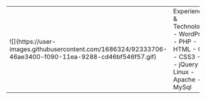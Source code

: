 <table>
  <tr>
    <td>
![](https://user-images.githubusercontent.com/1686324/92333706-46ae3400-f090-11ea-9288-cd46bf546f57.gif)
    </td>
    <td>
Experiences & Technologies
- WordPress
- PHP
- HTML
- CSS
- CSS3
- JS
- jQuery
- Linux
- Apache
- MySql
    </td>
  </tr>
</table>
